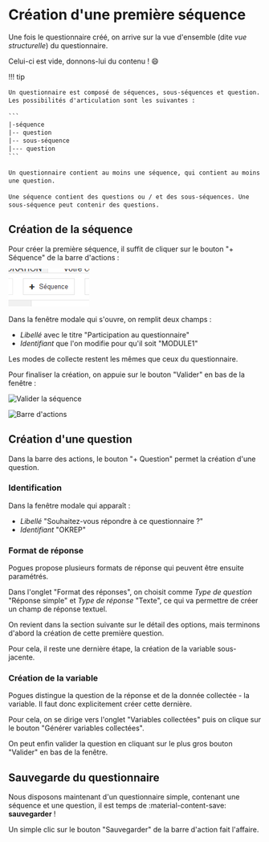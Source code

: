 # Création d'une première séquence

Une fois le questionnaire créé, on arrive sur la vue d'ensemble (dite _vue structurelle_) du questionnaire.

Celui-ci est vide, donnons-lui du contenu ! :smile:

!!! tip

    Un questionnaire est composé de séquences, sous-séquences et question. Les possibilités d'articulation sont les suivantes :

    ```
    |-séquence
    |-- question
    |-- sous-séquence
    |--- question
    ```
    
    Un questionnaire contient au moins une séquence, qui contient au moins une question.

    Une séquence contient des questions ou / et des sous-séquences. Une sous-séquence peut contenir des questions.

## Création de la séquence

Pour créer la première séquence, il suffit de cliquer sur le bouton "+ Séquence" de la barre d'actions :

![Création d'une séquence](../../img/pogues/barre-actions-sequence.png)

Dans la fenêtre modale qui s'ouvre, on remplit deux champs :

- _Libellé_ avec le titre "Participation au questionnaire"
- _Identifiant_ que l'on modifie pour qu'il soit "MODULE1"

Les modes de collecte restent les mêmes que ceux du questionnaire.

Pour finaliser la création, on appuie sur le bouton "Valider" en bas de la fenêtre :

![Valider la séquence](img/pogues/creation-sequence-valider.png)

![Barre d'actions](img/pogues/barre-actions.png)

## Création d'une question

Dans la barre des actions, le bouton "+ Question" permet la création d'une question.

### Identification

Dans la fenêtre modale qui apparaît :

- _Libellé_ "Souhaitez-vous répondre à ce questionnaire ?"
- _Identifiant_ "OKREP"

### Format de réponse

Pogues propose plusieurs formats de réponse qui peuvent être ensuite paramétrés.

Dans l'onglet "Format des réponses", on choisit comme _Type de question_ "Réponse simple" et _Type de réponse_ "Texte", ce qui va permettre de créer un champ de réponse textuel.

On revient dans la section suivante sur le détail des options, mais terminons d'abord la création de cette première question.

Pour cela, il reste une dernière étape, la création de la variable sous-jacente.

### Création de la variable

Pogues distingue la question de la réponse et de la donnée collectée - la variable. Il faut donc explicitement créer cette dernière.

Pour cela, on se dirige vers l'onglet "Variables collectées" puis on clique sur le bouton "Générer variables collectées".

On peut enfin valider la question en cliquant sur le plus gros bouton "Valider" en bas de la fenêtre.

## Sauvegarde du questionnaire

Nous disposons maintenant d'un questionnaire simple, contenant une séquence et une question, il est temps de :material-content-save: __sauvegarder__ ! 

Un simple clic sur le bouton "Sauvegarder" de la barre d'action fait l'affaire.
